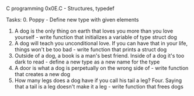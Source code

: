 C programming
0x0E.C - Structures, typedef

Tasks:
0. Poppy - Define new type with given elements
1. A dog is the only thing on earth that loves you more than you love yourself - write function that initializes a variable of type struct dog
2. A dog will teach you unconditional love. If you can have that in your life, things won't be too bad - write function that prints a struct dog
3. Outside of a dog, a book is a man's best friend. Inside of a dog it's too dark to read - define a new type as a new name for the type
4. A door is what a dog is perpetually on the wrong side of - write function that creates a new dog
5. How many legs does a dog have if you call his tail a leg? Four. Saying that a tail is a leg doesn't make it a leg - write function that frees dogs

